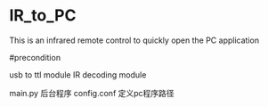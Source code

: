 # IR_to_PC
This is an infrared remote control to quickly open the PC application


#precondition

usb to ttl module
IR decoding module

   

main.py      后台程序
config.conf  定义pc程序路径
